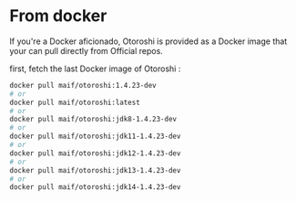 # From docker

If you're a Docker aficionado, Otoroshi is provided as a Docker image that your can pull directly from Official repos.

first, fetch the last Docker image of Otoroshi :

```sh
docker pull maif/otoroshi:1.4.23-dev
# or 
docker pull maif/otoroshi:latest
# or 
docker pull maif/otoroshi:jdk8-1.4.23-dev
# or 
docker pull maif/otoroshi:jdk11-1.4.23-dev
# or 
docker pull maif/otoroshi:jdk12-1.4.23-dev
# or 
docker pull maif/otoroshi:jdk13-1.4.23-dev
# or 
docker pull maif/otoroshi:jdk14-1.4.23-dev
```